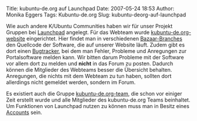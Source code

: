 Title: kubuntu-de.org auf Launchpad
Date: 2007-05-24 18:53
Author: Monika Eggers
Tags: Kubuntu-de.org
Slug: kubuntu-deorg-auf-launchpad

Wie auch andere K/Ubuntu Communities haben wir für unser Projekt Gruppen
bei [Launchpad](http://launchpad.net/ "http://launchpad.net") angelegt. Für das Webteam wurde
[kubuntu-de.org-website](http://launchpad.net/kubuntu-de.org-website/ "http://launchpad.net/kubuntu-de.org-website/") eingerichtet. Hier findet man in verschiedenen
[Bazaar-Branches](https://code.launchpad.net/kubuntu-de.org-website/ "https://code.launchpad.net/kubuntu-de.org-website/") den Quellcode der Software, die auf unserer Website läuft. Zudem
gibt es dort einen
[Bugtracker](https://bugs.launchpad.net/kubuntu-de.org-website/+bugs "https://bugs.launchpad.net/kubuntu-de.org-website/+bugs"), bei dem man Fehler, Probleme und Anregungen zur Portalsoftware
melden kann. Wir bitten darum Probleme mit der Software vor allem dort
zu melden und **nicht** in das Forum zu posten. Dadurch können die
Mitglieder des Webteams besser die Übersicht behalten. Anregungen, die
nichts mit dem Webteam zu tun haben, sollten dort allerdings nicht
gemeldet werden, sondern im Forum.


Es existiert auch die Gruppe
[kubuntu-de.org-team](https://launchpad.net/%7Ekubuntu-de.org "https://launchpad.net/~kubuntu-de.org"), die schon vor einiger Zeit erstellt wurde und alle Mitglieder
des kubuntu-de.org Teams beinhaltet. Um Funktionen von Launchpad nutzen
zu können muss man in Besitz eines
[Accounts](https://launchpad.net/kubuntu-de.org-website/+login "https://launchpad.net/kubuntu-de.org-website/+login") sein.

